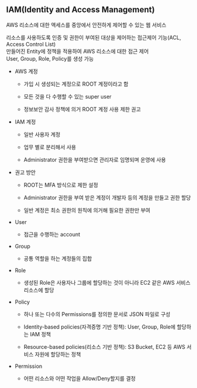 ## IAM(Identity and Access Management)
AWS 리소스에 대한 액세스를 중앙에서 안전하게 제어할 수 있는 웹 서비스

리소스를 사용하도록 인증 및 권한이 부여된 대상을 제어하는 접근제어 기능(ACL, Access Control List)  
만들어진 Entity에 정책을 적용하여 AWS 리소스에 대한 접근 제어  
User, Group, Role, Policy를 생성 가능

- AWS 계정
  - 가입 시 생성되는 계정으로 ROOT 계정이라고 함

  - 모든 것을 다 수행할 수 있는 super user

  - 정보보안 감사 정책에 의거 ROOT 계정 사용 제한 권고

- IAM 계정
  - 일반 사용자 계정

  - 업무 별로 분리해서 사용

  - Administrator 권한을 부여받으면 관리자로 임명되며 운영에 사용

- 권고 방안
  - ROOT는 MFA 방식으로 제한 설정

  - Administrator 권한을 부여 받은 계정이 개발자 등의 계정을 만들고 권한 할당

  - 일반 계정은 최소 권한의 원칙에 의거해 필요한 권한만 부여

- User
  - 접근을 수행하는 account

- Group
  - 공통 역할을 하는 계정들의 집합

- Role
  - 생성된 Role은 사용자나 그룹에 할당하는 것이 아니라 EC2 같은 AWS 서비스 리소스에 할당

- Policy
  - 하나 또는 다수의 Permissions를 정의한 문서로 JSON 파일로 구성

  - Identity-based policies(자격증명 기반 정책): User, Group, Role에 할당하는 IAM 정책

  - Resource-based policies(리소스 기반 정책): S3 Bucket, EC2 등 AWS 서비스 자원에 할당하는 정책

- Permission
  - 어떤 리소스와 어떤 작업을 Allow/Deny할지를 결정
